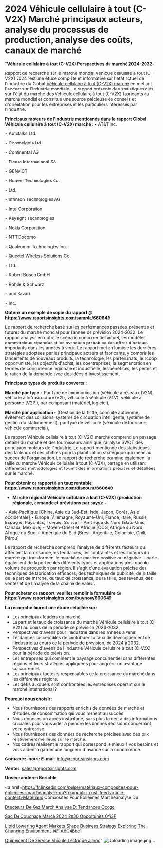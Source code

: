 # 2024 Véhicule cellulaire à tout (C-V2X) Marché principaux acteurs, analyse du processus de production, analyse des coûts, canaux de marché

 "<strong>Véhicule cellulaire à tout (C-V2X) Perspectives du marché 2024-2032:</strong>

Rapport de recherche sur le marché mondial Véhicule cellulaire à tout (C-V2X) 2024 'est une étude complète et informative sur l'état actuel de l'industrie du Global <a href=https://www.reportsinsights.com/sample/660649>Véhicule cellulaire à tout (C-V2X) marché</a> en mettant l'accent sur l'industrie mondiale. Le rapport présente des statistiques clés sur l'état du marché des Véhicule cellulaire à tout (C-V2X) fabricants du marché mondial et constitue une source précieuse de conseils et d'orientation pour les entreprises et les particuliers intéressés par l'industrie.

<strong>Principaux moteurs de l'industrie mentionnés dans le rapport Global Véhicule cellulaire à tout (C-V2X) marché</strong> :
‣ AT&amp;T Inc.

‣ Autotalks Ltd.

‣ Commsignia Ltd.

‣ Continental AG

‣ Ficosa Internacional SA

‣ GENVICT

‣ Huawei Technologies Co.

‣ Ltd.

‣ Infineon Technologies AG

‣ Intel Corporation

‣ Keysight Technologies

‣ Nokia Corporation

‣ NTT Docomo

‣ Qualcomm Technologies Inc.

‣ Quectel Wireless Solutions Co.

‣ Ltd.

‣ Robert Bosch GmbH

‣ Rohde &amp; Schwarz

‣ and Savari

‣ Inc.

<strong>Obtenir un exemple de copie du rapport @ <a href=https://www.reportsinsights.com/sample/660649>https://www.reportsinsights.com/sample/660649</a></strong>

Le rapport de recherche basé sur les performances passées, présentes et futures du marché mondial pour l'année de prévision 2024-2032. Le rapport analyse en outre le scénario concurrentiel actuel, les modèles commerciaux répandus et les avancées probables des offres d'acteurs importants dans les années à venir. Le rapport met en lumière les dernières stratégies adoptées par les principaux acteurs et fabricants, y compris les lancements de nouveaux produits, la technologie, les partenariats, le scoop opportuniste, les objectifs d'achat, les coentreprises, la segmentation en termes de concurrence régionale et industrielle, les bénéfices, les pertes et la ration de la demande avec des idées d'investissement.

<strong>Principaux types de produits couverts :</strong>

<strong>Marché par type </strong>
‣ Par type de communication (véhicule à réseaux (V2N), véhicule à infrastructure (V2I), véhicule à véhicule (V2V), véhicule à personne (V2P)), par composant (matériel, logiciel),

<strong>Marché par application </strong>
‣ (Gestion de la flotte, conduite autonome, évitement des collisions, système de circulation intelligente, système de gestion du stationnement), par type de véhicule (véhicule de tourisme, véhicule commercial),

Le rapport Véhicule cellulaire à tout (C-V2X) marché comprend un paysage détaillé du marché et des fournisseurs ainsi que l'analyse SWOT des principaux moteurs de l'industrie. Le rapport mentionne des statistiques, des tableaux et des chiffres pour la planification stratégique qui mène au succès de l'organisation. Le rapport de recherche examine également la taille du marché Véhicule cellulaire à tout (C-V2X), partage en utilisant différentes méthodologies et fournit des informations précises et détaillées sur le marché.

<strong>Pour obtenir ce rapport à un taux rentable: <a href=https://www.reportsinsights.com/discount/660649>https://www.reportsinsights.com/discount/660649</a></strong>
<ul>
  <li><strong>Marché régional Véhicule cellulaire à tout (C-V2X) (production régionale, demande et prévisions par pays): -</strong></li>
</ul>
‣ Asie-Pacifique [Chine, Asie du Sud-Est, Inde, Japon, Corée, Asie occidentale]
‣ Europe [Allemagne, Royaume-Uni, France, Italie, Russie, Espagne, Pays-Bas, Turquie, Suisse]
‣ Amérique du Nord [États-Unis, Canada, Mexique]
‣ Moyen-Orient et Afrique [CCG, Afrique du Nord, Afrique du Sud]
‣ Amérique du Sud [Brésil, Argentine, Colombie, Chili, Pérou]

Le rapport de recherche comprend l’analyse de différents facteurs qui affectent la croissance, les tendances, les contraintes et les moteurs du marché qui transforment le marché de manière positive ou négative. Il parle également de la portée des différents types et applications ainsi que du volume de production par région. Il s'agit d'une évaluation précise des techniques de fabrication efficaces, des techniques de publicité, de la taille de la part de marché, du taux de croissance, de la taille, des revenus, des ventes et de l'analyse de la chaîne de valeur.

<strong>Pour acheter ce rapport, veuillez remplir le formulaire @   <a href=https://www.reportsinsights.com/buynow/660649>https://www.reportsinsights.com/buynow/660649</a></strong>

<strong>La recherche fournit une étude détaillée sur:</strong>
<ul>
  <li>Les principaux leaders du marché.</li>
  <li>La part et le taux de croissance du marché Véhicule cellulaire à tout (C-V2X) au cours de la période de prévision 2024-2032.</li>
  <li>Perspectives d'avenir pour l'industrie dans les années à venir.</li>
  <li>Tendances susceptibles de contribuer au taux de développement de l'industrie au cours de la période de prévision, de 2024 à 2032.</li>
  <li>Perspectives d'avenir de l'industrie Véhicule cellulaire à tout (C-V2X) pour la période de prévision.</li>
  <li>Les entreprises qui dominent le paysage concurrentiel dans différentes régions et leurs stratégies appliquées pour acquérir un avantage concurrentiel.</li>
  <li>Les principaux facteurs responsables de la croissance du marché dans les différentes régions.</li>
  <li>Les défis auxquels sont confrontées les entreprises opérant sur le marché international ?</li>
</ul>
<strong>Pourquoi nous choisir:</strong>
<ul>
  <li>Nous fournissons des rapports enrichis de données de marché et d'études de consommation qui vous mènent au succès.</li>
  <li>Nous donnons un accès instantané, sans plus tarder, à des informations cruciales pour vous aider à prendre les bonnes décisions concernant votre entreprise.</li>
  <li>Nous fournissons des données de recherche précises avec des prix relativement meilleurs sur le marché.</li>
  <li>Nos cadres réalisent le rapport qui correspond le mieux à vos besoins et vous aident à garder une longueur d'avance sur la concurrence.</li>
</ul>
<strong>Contactez-nous:
</strong><strong>E-mail:</strong> <a href=mailto:info@reportsinsights.com>info@reportsinsights.com</a>

<strong>Ventes</strong>: <a href=mailto:sales@reportsinsights.com>sales@reportsinsights.com</a>

<strong>Unsere anderen Berichte</strong>

<a href=https://fr.linkedin.com/pulse/matériaux-composites-pour-éoliennes-marchéanalyse-du?trk=public_post_feed-article-content>Matériaux Composites Pour Éoliennes Marchéanalyse Du</a>

<a href=https://www.linkedin.com/pulse/d%C3%A9tecteurs-de-gaz-march%C3%A9-analyse-et-tendances-ocqgc/>Dtecteurs De Gaz March Analyse Et Tendances Ocqgc</a>

<a href=https://www.linkedin.com/pulse/sac-de-couchage-march%C3%A9-2024-2030-opportunit%C3%A9s-0yi3f/>Sac De Couchage March 2024 2030 Opportunits 0Yi3F</a>

<a href=https://medium.com/@patelamau/lipid-lowering-agent-markets-shape-business-strategy-exploring-the-changing-environment-14f1a6c4bbc1>Lipid Lowering Agent Markets Shape Business Strategy Exploring The Changing Environment 14F1A6C4Bbc1</a>

<a href=https://www.linkedin.com/pulse/%C3%A9quipement-de-service-v%C3%A9hicule-%C3%A9lectrique-jdnqc/>Quipement De Service Vhicule Lectrique Jdnqc</a>"
![Uploading image.png…]()

